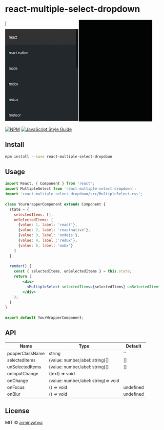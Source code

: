 # react-multiple-select-dropdown
![](/preview/MultiSelect.gif)

[![NPM](https://img.shields.io/npm/v/react-multiple-select-dropdown.svg)](https://www.npmjs.com/package/react-multiple-select-dropdown) [![JavaScript Style Guide](https://img.shields.io/badge/code_style-standard-brightgreen.svg)](https://standardjs.com)

## Install

```bash
npm install --save react-multiple-select-dropdown
```



## Usage
```jsx
import React, { Component } from 'react';
import MultipleSelect from 'react-multiple-select-dropdown';
import 'react-multiple-select-dropdown/src/MultipleSelect.css';

class YourWrapperComponent extends Component {
  state = {
    selectedItems: [],
    unSelectedItems: [
      {value: 1, label: 'react'},
      {value: 2, label: 'reactnative'},
      {value: 3, label: 'nodejs'},
      {value: 4, label :'redux'},
      {value: 5, label: 'mobx'}
    ]
  }
  
  render() {
    const { selectedItems, unSelectedItems } = this.state;
    return (
        <div>
          <MultipleSelect selectedItems={selectedItems} unSelectedItems={unSelectedItems} />
        </div>
    );
  }
}

export default YourWrapperComponent;

```
API
---

| Name                    | Type                                 | Default   |
|-------------------------|--------------------------------------|-----------|
| popperClassName         | string                               | ''        |
| selectedItems           | {value: number,label: string}[]      | []        |
| unSelectedItems         | {value: number,label: string}[]      | []        |
| onInputChange           | (text) => void                       |           |
| onChange                | (value: number,label: string)=> void |           |
| onFocus                 | () => void                           | undefined |
| onBlur                  | () => void                           | undefined  |


## License

MIT © [arminyahya](https://github.com/arminyahya)
